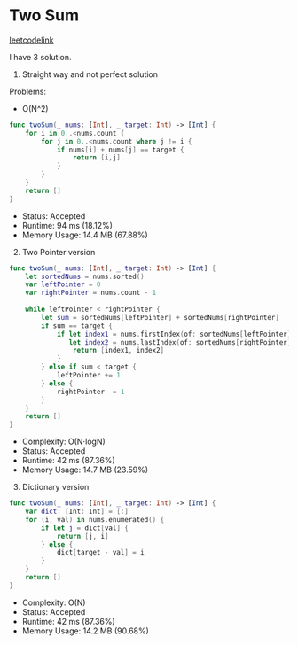 # Two Sum

[leetcodelink](https://leetcode.com/problems/two-sum/)

I have 3 solution.

1. Straight way and not perfect solution

Problems:
- O(N^2)

```swift
func twoSum(_ nums: [Int], _ target: Int) -> [Int] {
    for i in 0..<nums.count {
        for j in 0..<nums.count where j != i {
            if nums[i] + nums[j] == target {
                return [i,j]
            }
        }
    }
    return []
}
```

- Status: Accepted
- Runtime: 94 ms (18.12%)
- Memory Usage: 14.4 MB (67.88%)


2. Two Pointer version

```swift
func twoSum(_ nums: [Int], _ target: Int) -> [Int] {
    let sortedNums = nums.sorted()
    var leftPointer = 0
    var rightPointer = nums.count - 1
    
    while leftPointer < rightPointer {
        let sum = sortedNums[leftPointer] + sortedNums[rightPointer]
        if sum == target {
            if let index1 = nums.firstIndex(of: sortedNums[leftPointer]),
               let index2 = nums.lastIndex(of: sortedNums[rightPointer]) {
                return [index1, index2]
            }
        } else if sum < target {
            leftPointer += 1
        } else {
            rightPointer -= 1
        }
    }
    return []
}
```

- Complexity: O(N⋅logN)
- Status: Accepted
- Runtime: 42 ms (87.36%)
- Memory Usage: 14.7 MB (23.59%)

3. Dictionary version

```swift
func twoSum(_ nums: [Int], _ target: Int) -> [Int] {
    var dict: [Int: Int] = [:]
    for (i, val) in nums.enumerated() {
        if let j = dict[val] {
            return [j, i]
        } else {
            dict[target - val] = i
        }
    }
    return []
}
```

- Complexity: O(N)
- Status: Accepted
- Runtime: 42 ms (87.36%)
- Memory Usage: 14.2 MB (90.68%)